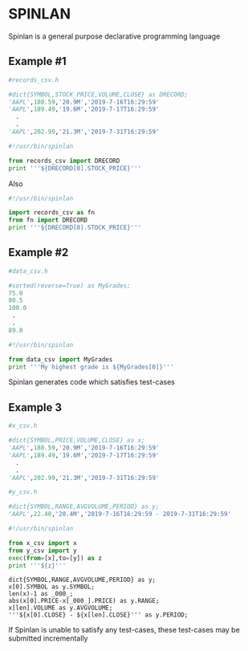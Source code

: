 # SPINLAN
Spinlan is a general purpose declarative programming language 

## Example #1

```python 
#records_csv.h

#dict{SYMBOL,STOCK_PRICE,VOLUME,CLOSE} as DRECORD;
'AAPL',180.59,'20.9M','2019-7-16T16:29:59'
'AAPL',189.49,'19.6M','2019-7-17T16:29:59'
  .
  .
'AAPL',202.99,'21.3M','2019-7-31T16:29:59'
```

```python  
#!/usr/bin/spinlan

from records_csv import DRECORD
print '''${DRECORD[0].STOCK_PRICE}'''

```

Also 

```python  
#!/usr/bin/spinlan

import records_csv as fn
from fn import DRECORD
print '''${DRECORD[0].STOCK_PRICE}'''

```

## Example #2

```python
#data_csv.h

#sorted(reverse=True) as MyGrades;
75.0
80.5
100.0
 .
 .
89.0
```

```python
#!/usr/bin/spinlan

from data_csv import MyGrades
print '''My highest grade is ${MyGrades[0]}'''
```

Spinlan generates code which satisfies test-cases

## Example 3

```python
#x_csv.h

#dict{SYMBOL,PRICE,VOLUME,CLOSE} as x;
'AAPL',180.59,'20.9M','2019-7-16T16:29:59'
'AAPL',189.49,'19.6M','2019-7-17T16:29:59'
  .
  .
'AAPL',202.99,'21.3M','2019-7-31T16:29:59'
```

```python
#y_csv.h

#dict{SYMBOL,RANGE,AVGVOLUME,PERIOD} as y;
'AAPL',22.40,'20.4M','2019-7-16T16:29:59 - 2019-7-31T16:29:59'
```

```python
#!/usr/bin/spinlan

from x_csv import x
from y_csv import y
exec(from=[x],to=[y]) as z
print '''${z}'''
```

```
dict{SYMBOL,RANGE,AVGVOLUME,PERIOD} as y;
x[0].SYMBOL as y.SYMBOL;
len(x)-1 as _000_;
abs(x[0].PRICE-x[_000_].PRICE) as y.RANGE;
x[len].VOLUME as y.AVGVOLUME;
'''${x[0].CLOSE} - ${x[len].CLOSE}''' as y.PERIOD;
```

If Spinlan is unable to satisfy any test-cases, these test-cases may be submitted incrementally
